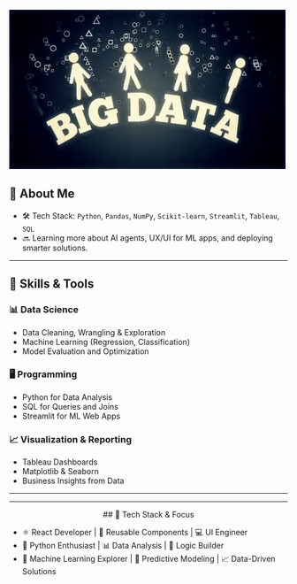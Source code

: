 ![Bid data](https://github.com/Mainabryan/Mainabryan/blob/bae315b4c925d91fecc9075a3d8284ec26920b26/Big%20Data.gif)

## 🧠 About Me

* 🛠 Tech Stack: `Python`, `Pandas`, `NumPy`, `Scikit-learn`, `Streamlit`, `Tableau`, `SQL`
* 🔜 Learning more about AI agents, UX/UI for ML apps, and deploying smarter solutions.

---

## 🚀 Skills & Tools

### 📊 Data Science

* Data Cleaning, Wrangling & Exploration
* Machine Learning (Regression, Classification)
* Model Evaluation and Optimization

### 🖥️ Programming

* Python for Data Analysis
* SQL for Queries and Joins
* Streamlit for ML Web Apps

### 📈 Visualization & Reporting

* Tableau Dashboards
* Matplotlib & Seaborn
* Business Insights from Data

---





---
<p align="center">
## 🚀 Tech Stack & Focus

- ⚛️ React Developer | 🔄 Reusable Components | 💻 UI Engineer  
- 🐍 Python Enthusiast | 📊 Data Analysis | 🔢 Logic Builder  
- 🤖 Machine Learning Explorer | 🧠 Predictive Modeling | 📈 Data-Driven Solutions

</p>

<!-- Optional: GitHub Stats Example -->

<!-- ![Bryan's GitHub stats](https://github-readme-stats.vercel.app/api?username=your-username&show_icons=true&theme=radical) -->



